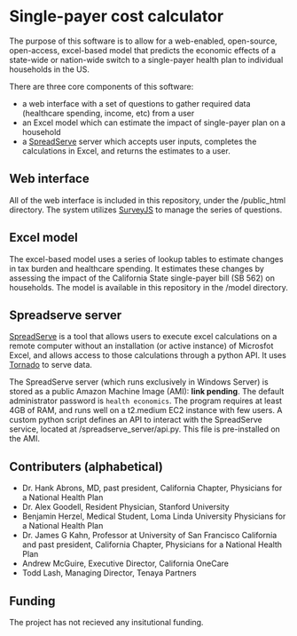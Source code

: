 # Single-payer cost calculator

The purpose of this software is to allow for a web-enabled, open-source, open-access, excel-based model that predicts the economic effects of a state-wide or nation-wide switch to a single-payer health plan to individual households in the US. 

There are three core components of this software: 
- a web interface with a set of questions to gather required data (healthcare spending, income, etc) from a user
- an Excel model which can estimate the impact of single-payer plan on a household
- a [SpreadServe](http://spreadserve.com/) server which accepts user inputs, completes the calculations in Excel, and returns the estimates to a user.

## Web interface

All of the web interface is included in this repository, under the /public_html directory. The system utilizes [SurveyJS](http://surveyjs.io) to manage the series of questions. 

## Excel model

The excel-based model uses a series of lookup tables to estimate changes in tax burden and healthcare spending. It estimates these changes by assessing the impact of the California State single-payer bill (SB 562) on households. The model is available in this repository in the /model directory. 

## Spreadserve server

[SpreadServe](http://spreadserve.com/) is a tool that allows users to execute excel calculations on a remote computer without an installation (or active instance) of Microsfot Excel, and allows access to those calculations through a python API. It uses [Tornado](http://www.tornadoweb.org/) to serve data.

The SpreadServe server (which runs exclusively in Windows Server) is stored as a public Amazon Machine Image (AMI): **link pending**. The default administrator password is ```health economics```. The program requires at least 4GB of RAM, and runs well on a t2.medium EC2 instance with few users. A custom python script defines an API to interact with the SpreadServe service, located at /spreadserve_server/api.py. This file is pre-installed on the AMI.





Contributers (alphabetical)
---------------------------
- Dr. Hank Abrons, MD, past president, California Chapter, Physicians for a National Health Plan
- Dr. Alex Goodell, Resident Physician, Stanford University
- Benjamin Herzel, Medical Student, Loma Linda University Physicians for a National Health Plan
- Dr. James G Kahn, Professor at University of San Francisco California and past president, California Chapter, Physicians for a National Health Plan 
- Andrew McGuire, Executive Director, California OneCare
- Todd Lash, Managing Director, Tenaya Partners

Funding
-------
The project has not recieved any insitutional funding.